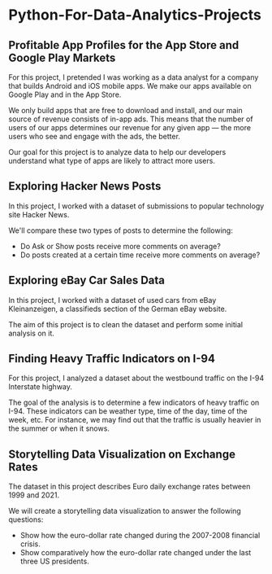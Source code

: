 # Python-For-Data-Analytics-Projects

## Profitable App Profiles for the App Store and Google Play Markets

For this project, I pretended I was working as a data analyst for a company that builds Android and iOS mobile apps. We make our apps available on Google Play and in the App Store.

We only build apps that are free to download and install, and our main source of revenue consists of in-app ads. This means that the number of users of our apps determines our revenue for any given app — the more users who see and engage with the ads, the better.

Our goal for this project is to analyze data to help our developers understand what type of apps are likely to attract more users.

## Exploring Hacker News Posts

In this project, I worked with a dataset of submissions to popular technology site Hacker News.

We'll compare these two types of posts to determine the following:
- Do Ask or Show posts receive more comments on average?
- Do posts created at a certain time receive more comments on average?

## Exploring eBay Car Sales Data

In this project, I worked with a dataset of used cars from eBay Kleinanzeigen, a classifieds section of the German eBay website.

The aim of this project is to clean the dataset and perform some initial analysis on it.

## Finding Heavy Traffic Indicators on I-94

For this project, I analyzed a dataset about the westbound traffic on the I-94 Interstate highway.

The goal of the analysis is to determine a few indicators of heavy traffic on I-94. These indicators can be weather type, time of the day, time of the week, etc. For instance, we may find out that the traffic is usually heavier in the summer or when it snows.

## Storytelling Data Visualization on Exchange Rates

The dataset in this project describes Euro daily exchange rates between 1999 and 2021.

We will create a storytelling data visualization to answer the following questions:
- Show how the euro-dollar rate changed during the 2007-2008 financial crisis.
- Show comparatively how the euro-dollar rate changed under the last three US presidents.
